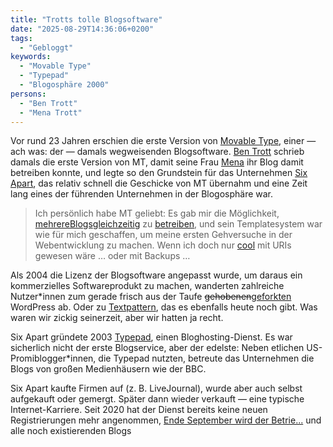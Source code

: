 ```yaml
---
title: "Trotts tolle Blogsoftware"
date: "2025-08-29T14:36:06+0200"
tags:
  - "Gebloggt"
keywords:
  - "Movable Type"
  - "Typepad"
  - "Blogosphäre 2000"
persons:
  - "Ben Trott"
  - "Mena Trott"
---
```


Vor rund 23 Jahren erschien die erste Version von [Movable Type](https://de.wikipedia.org/wiki/Movable_Type), einer — ach was: der — damals wegweisenden Blogsoftware. [Ben Trott](https://en.wikipedia.org/wiki/Benjamin_Trott) schrieb damals die erste Version von MT, damit seine Frau [Mena](https://en.wikipedia.org/wiki/Mena_Grabowski_Trott) ihr Blog damit betreiben konnte, und legte so den Grundstein für das Unternehmen [Six Apart](https://en.wikipedia.org/wiki/Six_Apart), das relativ schnell die Geschicke von MT übernahm und eine Zeit lang eines der führenden Unternehmen in der Blogosphäre war.

> Ich persönlich habe MT geliebt: Es gab mir die Möglichkeit, [mehrere](https://web.archive.org/web/20020802114907/http://lernen.couchblog.org/)[Blogs](https://web.archive.org/web/20020516134108/http://nico.couchblog.org/)[gleichzeitig](https://web.archive.org/web/20020605162918/http://www.couchblog.org/logger-alt/) zu [betreiben](http://bassreflex.couchblog.org/), und sein Templatesystem war wie für mich geschaffen, um meine ersten Gehversuche in der Webentwicklung zu machen. Wenn ich doch nur [cool](https://www.w3.org/Provider/Style/URI) mit URIs gewesen wäre … oder mit Backups …

Als 2004 die Lizenz der Blogsoftware angepasst wurde, um daraus ein kommerzielles Softwareprodukt zu machen, wanderten zahlreiche Nutzer\*innen zum gerade frisch aus der Taufe ~~gehobenen~~[geforkten](https://ma.tt/2003/01/the-blogging-software-dilemma/) WordPress ab. Oder zu [Textpattern](https://textpattern.com/), das es ebenfalls heute noch gibt. Was waren wir zickig seinerzeit, aber wir hatten ja recht.

Six Apart gründete 2003 [Typepad](https://www.typepad.com/), einen Bloghosting-Dienst. Es war sicherlich nicht der erste Blogservice, aber der edelste: Neben etlichen US-Promiblogger*innen, die Typepad nutzten, betreute das Unternehmen die Blogs von großen Medienhäusern wie der BBC.

Six Apart kaufte Firmen auf (z. B. LiveJournal), wurde aber auch selbst aufgekauft oder gemergt. Später dann wieder verkauft — eine typische Internet-Karriere. Seit 2020 hat der Dienst bereits keine neuen Registrierungen mehr angenommen, [Ende September wird der Betrie...](https://everything.typepad.com/blog/2025/08/typepad-is-shutting-down.html) und alle noch existierenden Blogs